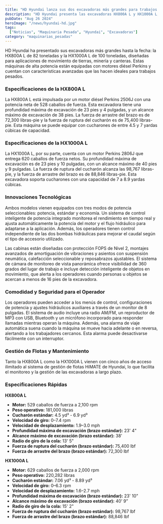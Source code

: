 ```yaml
---
title: "HD Hyundai lanza sus dos excavadoras más grandes para trabajos pesados"
description: "HD Hyundai presenta las excavadoras HX800A L y HX1000A L, las más grandes de su línea, diseñadas para aplicaciones de movimiento de tierras, minería y canteras."
pubDate: "Aug 26 2024"
heroImage: "/news/hyundai-hd.jpg"
tags:
  ["Noticias", "Maquinaria Pesada", "Hyundai", "Excavadoras"]
category: "maquinarias_pesadas"
---
```


HD Hyundai ha presentado sus excavadoras más grandes hasta la fecha: la HX800A L de 82 toneladas y la HX1000A L de 100 toneladas, diseñadas para aplicaciones de movimiento de tierras, minería y canteras. Estas máquinas de alta potencia están equipadas con motores diésel Perkins y cuentan con características avanzadas que las hacen ideales para trabajos pesados.

### Especificaciones de la HX800A L

La HX800A L está impulsada por un motor diésel Perkins 2506J con una potencia neta de 528 caballos de fuerza. Esta excavadora tiene una profundidad máxima de excavación de 23 pies y 4 pulgadas, y un alcance máximo de excavación de 38 pies. La fuerza de arrastre del brazo es de 72,300 libras-pie y la fuerza de ruptura del cucharón es de 75,400 libras-pie. Esta máquina se puede equipar con cucharones de entre 4.5 y 7 yardas cúbicas de capacidad.

### Especificaciones de la HX1000A L

La HX1000A L, por su parte, cuenta con un motor Perkins 2806J que entrega 620 caballos de fuerza netos. Su profundidad máxima de excavación es de 23 pies y 10 pulgadas, con un alcance máximo de 40 pies y 9 pulgadas. La fuerza de ruptura del cucharón alcanza las 98,767 libras-pie, y la fuerza de arrastre del brazo es de 88,846 libras-pie. Esta excavadora soporta cucharones con una capacidad de 7 a 8.9 yardas cúbicas.

### Innovaciones Tecnológicas

Ambos modelos vienen equipados con tres modos de potencia seleccionables: potencia, estándar y economía. Un sistema de control inteligente de potencia integrado monitorea el rendimiento en tiempo real y ajusta automáticamente la potencia del motor y el flujo hidráulico para adaptarse a la aplicación. Además, los operadores tienen control independiente de las dos bombas hidráulicas para mejorar el caudal según el tipo de accesorio utilizado.

Las cabinas están diseñadas con protección FOPS de Nivel 2, montajes avanzados de amortiguación de vibraciones y asientos con suspensión neumática, calefacción seleccionable y reposabrazos ajustables. El sistema de cámara de monitoreo de vista panorámica ofrece visibilidad de 360 grados del lugar de trabajo e incluye detección inteligente de objetos en movimiento, que alerta a los operadores cuando personas u objetos se acercan a menos de 16 pies de la excavadora.

### Comodidad y Seguridad para el Operador

Los operadores pueden acceder a los menús de control, configuraciones de potencia y ajustes hidráulicos auxiliares a través de un monitor de 8 pulgadas. El sistema de audio incluye una radio AM/FM, un reproductor de MP3 con USB, Bluetooth y un micrófono incorporado para responder llamadas mientras operan la máquina. Además, una alarma de viaje automática suena cuando la máquina se mueve hacia adelante o en reversa, alertando a los trabajadores cercanos. Esta alarma puede desactivarse fácilmente con un interruptor.

### Gestión de Flotas y Mantenimiento

Tanto la HX800A L como la HX1000A L vienen con cinco años de acceso ilimitado al sistema de gestión de flotas HiMATE de Hyundai, lo que facilita el monitoreo y la gestión de las excavadoras a largo plazo.

### Especificaciones Rápidas

**HX800A L**
- **Motor:** 529 caballos de fuerza a 2,100 rpm
- **Peso operativo:** 181,000 libras
- **Cucharón estándar:** 4.5 yd³ - 6.9 yd³
- **Velocidad de giro:** 0–7.4 rpm
- **Velocidad de desplazamiento:** 1.9–3.0 mph
- **Profundidad máxima de excavación (brazo estándar):** 23' 4"
- **Alcance máximo de excavación (brazo estándar):** 38'
- **Radio de giro de la cola:** 13' 5"
- **Fuerza de ruptura del cucharón (brazo estándar):** 75,400 lbf
- **Fuerza de arrastre del brazo (brazo estándar):** 72,300 lbf

**HX1000A L**
- **Motor:** 629 caballos de fuerza a 2,000 rpm
- **Peso operativo:** 220,282 libras
- **Cucharón estándar:** 7.06 yd³ - 8.89 yd³ 
- **Velocidad de giro:** 0–6.3 rpm
- **Velocidad de desplazamiento:** 1.6–2.7 mph
- **Profundidad máxima de excavación (brazo estándar):** 23' 10"
- **Alcance máximo de excavación (brazo estándar):** 40’ 9”
- **Radio de giro de la cola:** 15' 2"
- **Fuerza de ruptura del cucharón (brazo estándar):** 98,767 lbf
- **Fuerza de arrastre del brazo (brazo estándar):** 88,846 lbf

